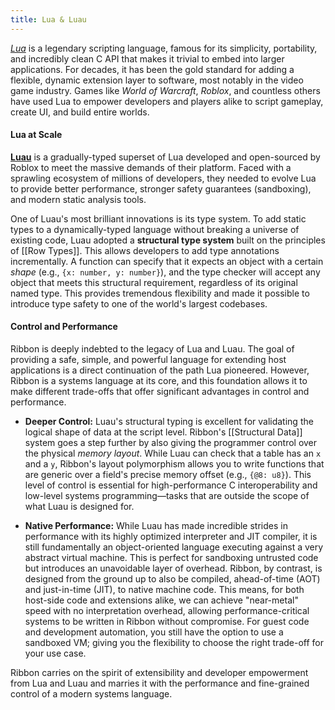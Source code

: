```yaml
---
title: Lua & Luau
---
```


*[Lua](https://www.lua.org/)* is a legendary scripting language, famous for its
simplicity, portability, and incredibly clean C API that makes it trivial to
embed into larger applications. For decades, it has been the gold standard for
adding a flexible, dynamic extension layer to software, most notably in the
video game industry. Games like *World of Warcraft*, *Roblox*, and countless
others have used Lua to empower developers and players alike to script gameplay,
create UI, and build entire worlds.

#### Lua at Scale

**[Luau](https://luau.org/)** is a gradually-typed superset of Lua developed and
open-sourced by Roblox to meet the massive demands of their platform. Faced with
a sprawling ecosystem of millions of developers, they needed to evolve Lua to
provide better performance, stronger safety guarantees (sandboxing), and modern
static analysis tools.

One of Luau's most brilliant innovations is its type system. To add static types
to a dynamically-typed language without breaking a universe of existing code,
Luau adopted a **structural type system** built on the principles of
[[Row Types]]. This allows developers to add type annotations incrementally. A
function can specify that it expects an object with a certain *shape* (e.g.,
`{x: number, y: number}`), and the type checker will accept any object that
meets this structural requirement, regardless of its original named type. This
provides tremendous flexibility and made it possible to introduce type safety to
one of the world's largest codebases.

#### Control and Performance

Ribbon is deeply indebted to the legacy of Lua and Luau. The goal of providing a
safe, simple, and powerful language for extending host applications is a direct
continuation of the path Lua pioneered. However, Ribbon is a systems language at
its core, and this foundation allows it to make different trade-offs that offer
significant advantages in control and performance.

- **Deeper Control:** Luau's structural typing is excellent for validating the
  logical shape of data at the script level. Ribbon's [[Structural Data]] system
  goes a step further by also giving the programmer control over the physical
  *memory layout*. While Luau can check that a table has an `x` and a `y`,
  Ribbon's layout polymorphism allows you to write functions that are generic
  over a field's precise memory offset (e.g., `{@8: u8}`). This level of control
  is essential for high-performance C interoperability and low-level systems
  programming—tasks that are outside the scope of what Luau is designed for.

- **Native Performance:** While Luau has made incredible strides in performance
  with its highly optimized interpreter and JIT compiler, it is still
  fundamentally an object-oriented language executing against a very abstract
  virtual machine. This is perfect for sandboxing untrusted code but introduces
  an unavoidable layer of overhead. Ribbon, by contrast, is designed from the
  ground up to also be compiled, ahead-of-time (AOT) and just-in-time (JIT), to
  native machine code. This means, for both host-side code and extensions alike,
  we can achieve "near-metal" speed with no interpretation overhead, allowing
  performance-critical systems to be written in Ribbon without compromise. For
  guest code and development automation, you still have the option to use a
  sandboxed VM; giving you the flexibility to choose the right trade-off for
  your use case.

Ribbon carries on the spirit of extensibility and developer empowerment from Lua
and Luau and marries it with the performance and fine-grained control of a
modern systems language.